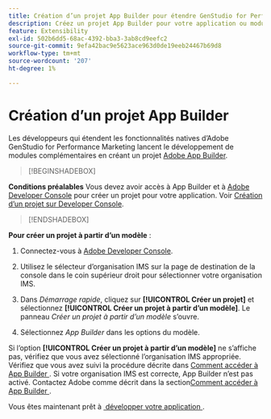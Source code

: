 ```yaml
---
title: Création d’un projet App Builder pour étendre GenStudio for Performance Marketing
description: Créez un projet App Builder pour votre application ou module complémentaire.
feature: Extensibility
exl-id: 502b6dd5-68ac-4392-bba3-3ab8cd9eefc2
source-git-commit: 9efa42bac9e5623ace963d0de19eeb24467b69d8
workflow-type: tm+mt
source-wordcount: '207'
ht-degree: 1%

---
```


# Création d’un projet App Builder

Les développeurs qui étendent les fonctionnalités natives d’Adobe GenStudio for Performance Marketing lancent le développement de modules complémentaires en créant un projet [Adobe App Builder](https://developer.adobe.com/app-builder/).

>[!BEGINSHADEBOX]

**Conditions préalables**
Vous devez avoir accès à App Builder et à [Adobe Developer Console](https://developer.adobe.com/developer-console/) pour créer un projet pour votre application. Voir [Création d’un projet sur Developer Console](https://developer.adobe.com/app-builder/docs/getting_started/first_app#2-create-a-new-project-on-developer-console).

>[!ENDSHADEBOX]

**Pour créer un projet à partir d’un modèle** :

1. Connectez-vous à [Adobe Developer Console](https://developer.adobe.com/developer-console/).

1. Utilisez le sélecteur d’organisation IMS sur la page de destination de la console dans le coin supérieur droit pour sélectionner votre organisation IMS.

1. Dans _Démarrage rapide_, cliquez sur **[!UICONTROL Créer un projet]** et sélectionnez **[!UICONTROL Créer un projet à partir d’un modèle]**. Le panneau _Créer un projet à partir d’un modèle_ s’ouvre.

1. Sélectionnez _App Builder_ dans les options du modèle.

Si l’option **[!UICONTROL Créer un projet à partir d’un modèle]** ne s’affiche pas, vérifiez que vous avez sélectionné l’organisation IMS appropriée. Vérifiez que vous avez suivi la procédure décrite dans [Comment accéder à App Builder &#x200B;](https://developer.adobe.com/app-builder/docs/overview/getting_access/). Si votre organisation IMS est correcte, App Builder n’est pas activé. Contactez Adobe comme décrit dans la section [&#x200B; Comment accéder à App Builder &#x200B;](https://developer.adobe.com/app-builder/docs/overview/getting_access/).

Vous êtes maintenant prêt à [&#x200B; développer votre application &#x200B;](create-app.md).
